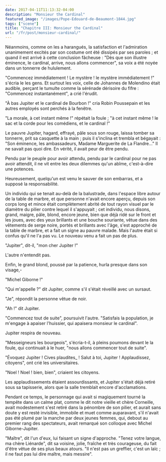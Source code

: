 ```yaml
---
date: 2017-04-11T11:13:32-04:00
description: "Monsieur the Cardinal"
featured_image: "/images/Pope-Edouard-de-Beaumont-1844.jpg"
tags: ["scene"]
title: "Chapitre III: Monsieur the Cardinal"
url: "/fr/post/monsieur-cardinal/"
---
```


Néanmoins, comme on les a harangués, la satisfaction et l'admiration
unanimement excités par son costume ont été dissipés par ses paroles ; et quand
il est arrivé à cette conclusion fâcheuse : "Dès que son illustre éminence,
le cardinal, arrive, nous allons commencer", sa voix a été noyée dans un tonnerre
de hululement.

"Commencez immédiatement ! Le mystère ! le mystère immédiatement !" s'écria le
les gens. Et surtout les voix, celle de Johannes de Molendino était
audible, perçant le tumulte comme la sérénade dérisoire du fifre : "Commencez
instantanément", a crié l'érudit.

"À bas Jupiter et le cardinal de Bourbon !" cria Robin
Poussepain et les autres employés sont perchés à la fenêtre.

"La morale, à cet instant même !" répétait la foule ; "à cet instant même !
le sac et la corde pour les comédiens, et le cardinal !"

Le pauvre Jupiter, hagard, effrayé, pâle sous son rouge, laissa tomber sa
tonnerre, prit sa casquette à la main ; puis il s'inclina et trembla et
bégayait : "Son éminence, les ambassadeurs, Madame Marguerite de
La Flandre..." Il ne savait pas quoi dire. En vérité, il avait peur de
être pendu.

Pendu par le peuple pour avoir attendu, pendu par le cardinal pour ne pas avoir
attendit, il ne vit entre les deux dilemmes qu'un abîme, c'est-à-dire une
potences.

Heureusement, quelqu'un est venu le sauver de son embarras, et a supposé
la responsabilité.

Un individu qui se tenait au-delà de la balustrade, dans l'espace libre
autour de la table de marbre, et que personne n'avait encore aperçu, depuis
son corps long et mince était complètement abrité de tout rayon visuel par le
diamètre du pilier contre lequel il s'appuyait ; cet individu, nous
disons, grand, maigre, pâle, blond, encore jeune, bien que déjà ridé
sur le front et les joues, avec des yeux brillants et une bouche souriante, vêtue
dans des vêtements de serge noire, portés et brillants avec l'âge, s'est approché de la
table de marbre, et a fait un signe au pauvre malade. Mais l'autre était si
confus qu'il ne l'a pas vu. Le nouveau venu a fait un pas de plus.

"Jupiter", dit-il, "mon cher Jupiter !"

L'autre n'entendit pas.

Enfin, le grand blond, poussé par la patience, hurla presque dans son
visage,-

"Michel Giborne !"

"Qui m'appelle ?" dit Jupiter, comme s'il s'était réveillé avec un sursaut.

"Je", répondit la personne vêtue de noir.

"Ah !" dit Jupiter.

"Commencez tout de suite", poursuivit l'autre. "Satisfais la population, je m'engage à
apaiser l'huissier, qui apaisera monsieur le cardinal".

Jupiter respira de nouveau.

"Messeigneurs les bourgeois", s'écria-t-il, à pleins poumons devant le
la foule, qui continuait à le huer, "nous allons commencer tout de suite".

"Évoquez Jupiter ! Cives plaudites_ ! Salut à toi, Jupiter ! Applaudissez,
citoyens", ont crié les universitaires.

"Noel ! Noel ! bien, bien", criaient les citoyens.

Les applaudissements étaient assourdissants, et Jupiter s'était déjà retiré sous
sa tapisserie, alors que la salle tremblait encore d'acclamations.

Pendant ce temps, le personnage qui avait si magiquement tourné la tempête
dans un calme plat, comme le dit notre vieille et chère Corneille, avait modestement
s'est retiré dans la pénombre de son pilier, et aurait sans doute
y est resté invisible, immobile et muet comme auparavant, s'il n'avait pas été
plumé par la manche par deux jeunes femmes, qui, debout au premier rang
des spectateurs, avait remarqué son colloque avec Michel Giborne-Jupiter.

"Maître", dit l'un d'eux, lui faisant un signe d'approche. "Tenez votre
langue, ma chère Liénarde", dit sa voisine, jolie, fraîche et très
courageuse, du fait d'être vêtue de ses plus beaux atours. "Il n'est pas un
greffier, c'est un laïc ; il ne faut pas lui dire maître, mais messire".

